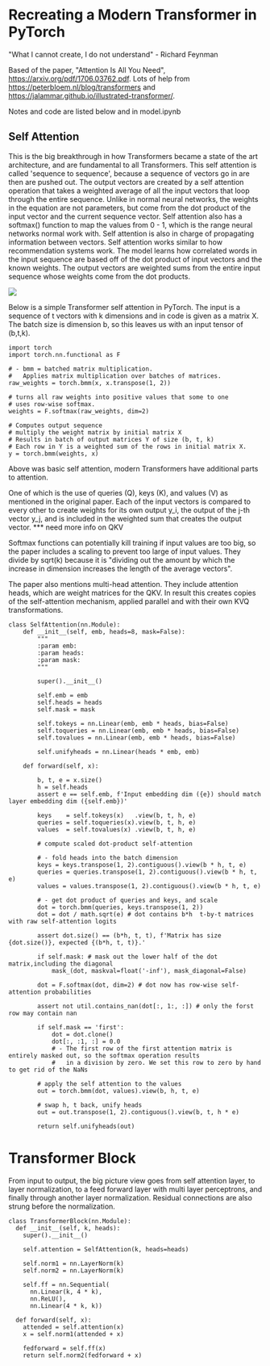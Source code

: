 # Recreating a Modern Transformer in PyTorch

"What I cannot create, I do not understand" - Richard Feynman

Based of the paper, "Attention Is All You Need", https://arxiv.org/pdf/1706.03762.pdf.
Lots of help from https://peterbloem.nl/blog/transformers and https://jalammar.github.io/illustrated-transformer/.

Notes and code are listed below and in model.ipynb

## Self Attention

This is the big breakthrough in how Transformers became a state of the art architecture, and are fundamental to all Transformers.
This self attention is called 'sequence to sequence', because a sequence of vectors go in are then are pushed out.
The output vectors are created by a self attention operation that takes a weighted average of all the input vectors that loop through the entire sequence. Unlike in normal neural networks, the weights in the equation are not parameters, but come from the dot product of the input vector and the current sequence vector. Self attention also has a softmax() function to map the values from 0 - 1, which is the range neural networks normal work with. Self attention is also in charge of propagating information between vectors.
Self attention works similar to how recommendation systems work. The model learns how correlated words in the input sequence are based off of the dot product of input vectors and the known weights. The output vectors are weighted sums from the entire input sequence whose weights come from the dot products.

<img src="https://render.githubusercontent.com/render/math?math={\color{black} \displaystyle\sum_{d=0}^{d_{max}}}">

Below is a simple Transformer self attention in PyTorch.
The input is a sequence of t vectors with k dimensions and in code is given as a matrix X.
The batch size is dimension b, so this leaves us with an input tensor of (b,t,k).

```
import torch
import torch.nn.functional as F

# - bmm = batched matrix multiplication.
#   Applies matrix multiplication over batches of matrices.
raw_weights = torch.bmm(x, x.transpose(1, 2))

# turns all raw weights into positive values that some to one
# uses row-wise softmax.
weights = F.softmax(raw_weights, dim=2)

# Computes output sequence
# multiply the weight matrix by initial matrix X
# Results in batch of output matrices Y of size (b, t, k)
# Each row in Y is a weighted sum of the rows in initial matrix X.
y = torch.bmm(weights, x)
```

Above was basic self attention, modern Transformers have additional parts to attention.

One of which is the use of queries (Q), keys (K), and values (V) as mentioned in the original paper. Each of the input vectors is compared to every other to create weights for its own output y_i, the output of the j-th vector y_j, and is included in the weighted sum that creates the output vector.
\*\*\* need more info on QKV

Softmax functions can potentially kill training if input values are too big, so the paper includes a scaling to prevent too large of input values. They divide by sqrt(k) because it is "dividing out the amount by which the increase in dimension increases the length of the average vectors".

The paper also mentions multi-head attention. They include attention heads, which are weight matrices for the QKV. In result this creates copies of the self-attention mechanism, applied parallel and with their own KVQ transformations.

```
class SelfAttention(nn.Module):
    def __init__(self, emb, heads=8, mask=False):
        """
        :param emb:
        :param heads:
        :param mask:
        """

        super().__init__()

        self.emb = emb
        self.heads = heads
        self.mask = mask

        self.tokeys = nn.Linear(emb, emb * heads, bias=False)
        self.toqueries = nn.Linear(emb, emb * heads, bias=False)
        self.tovalues = nn.Linear(emb, emb * heads, bias=False)

        self.unifyheads = nn.Linear(heads * emb, emb)

    def forward(self, x):

        b, t, e = x.size()
        h = self.heads
        assert e == self.emb, f'Input embedding dim ({e}) should match layer embedding dim ({self.emb})'

        keys    = self.tokeys(x)   .view(b, t, h, e)
        queries = self.toqueries(x).view(b, t, h, e)
        values  = self.tovalues(x) .view(b, t, h, e)

        # compute scaled dot-product self-attention

        # - fold heads into the batch dimension
        keys = keys.transpose(1, 2).contiguous().view(b * h, t, e)
        queries = queries.transpose(1, 2).contiguous().view(b * h, t, e)
        values = values.transpose(1, 2).contiguous().view(b * h, t, e)

        # - get dot product of queries and keys, and scale
        dot = torch.bmm(queries, keys.transpose(1, 2))
        dot = dot / math.sqrt(e) # dot contains b*h  t-by-t matrices with raw self-attention logits

        assert dot.size() == (b*h, t, t), f'Matrix has size {dot.size()}, expected {(b*h, t, t)}.'

        if self.mask: # mask out the lower half of the dot matrix,including the diagonal
            mask_(dot, maskval=float('-inf'), mask_diagonal=False)

        dot = F.softmax(dot, dim=2) # dot now has row-wise self-attention probabilities

        assert not util.contains_nan(dot[:, 1:, :]) # only the forst row may contain nan

        if self.mask == 'first':
            dot = dot.clone()
            dot[:, :1, :] = 0.0
            # - The first row of the first attention matrix is entirely masked out, so the softmax operation results
            #   in a division by zero. We set this row to zero by hand to get rid of the NaNs

        # apply the self attention to the values
        out = torch.bmm(dot, values).view(b, h, t, e)

        # swap h, t back, unify heads
        out = out.transpose(1, 2).contiguous().view(b, t, h * e)

        return self.unifyheads(out)
```

# Transformer Block

From input to output, the big picture view goes from self attention layer, to layer normalization, to a feed forward layer with multi layer perceptrons, and finally through another layer normalization. Residual connections are also strung before the normalization.

```
class TransformerBlock(nn.Module):
  def __init__(self, k, heads):
    super().__init__()

    self.attention = SelfAttention(k, heads=heads)

    self.norm1 = nn.LayerNorm(k)
    self.norm2 = nn.LayerNorm(k)

    self.ff = nn.Sequential(
      nn.Linear(k, 4 * k),
      nn.ReLU(),
      nn.Linear(4 * k, k))

  def forward(self, x):
    attended = self.attention(x)
    x = self.norm1(attended + x)

    fedforward = self.ff(x)
    return self.norm2(fedforward + x)
```
